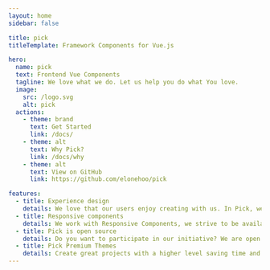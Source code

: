 ```yaml
---
layout: home
sidebar: false

title: pick
titleTemplate: Framework Components for Vue.js

hero:
  name: pick
  text: Frontend Vue Components
  tagline: We love what we do. Let us help you do what You love.
  image:
    src: /logo.svg
    alt: pick
  actions:
    - theme: brand
      text: Get Started
      link: /docs/
    - theme: alt
      text: Why Pick?
      link: /docs/why
    - theme: alt
      text: View on GitHub
      link: https://github.com/elonehoo/pick

features:
  - title: Experience design
    details: We love that our users enjoy creating with us. In Pick, we make this the best experience for you, because it's fun.
  - title: Responsive components
    details: We work with Responsive Components, we strive to be available to everyone in our community.
  - title: Pick is open source
    details: Do you want to participate in our initiative? We are open to receive all kinds of contributions and suggestions..
  - title: Pick Premium Themes
    details: Create great projects with a higher level saving time and work with the themes created with Pick
---
```

